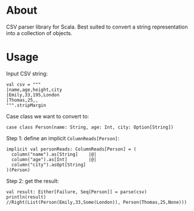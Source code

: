 About
==============================
CSV parser library for Scala.
Best suited to convert a string representation into a collection of objects.

Usage
==============================

Input CSV string:
```
val csv = """
|name,age,height,city
|Emily,33,195,London
|Thomas,25,,
""".stripMargin
```
Case class we want to convert to:
```
case class Person(name: String, age: Int, city: Option[String])
```

Step 1: define an implicit `ColumnReads[Person]`:
```
implicit val personReads: ColumnReads[Person] = (
  column("name").as[String]    |@|
  column("age").as[Int]        |@|
  column("city").asOpt[String]
)(Person)
```

Step 2: get the result:
```
val result: Either[Failure, Seq[Person]] = parse(csv)
println(result)
//Right(List(Person(Emily,33,Some(London)), Person(Thomas,25,None)))
```
